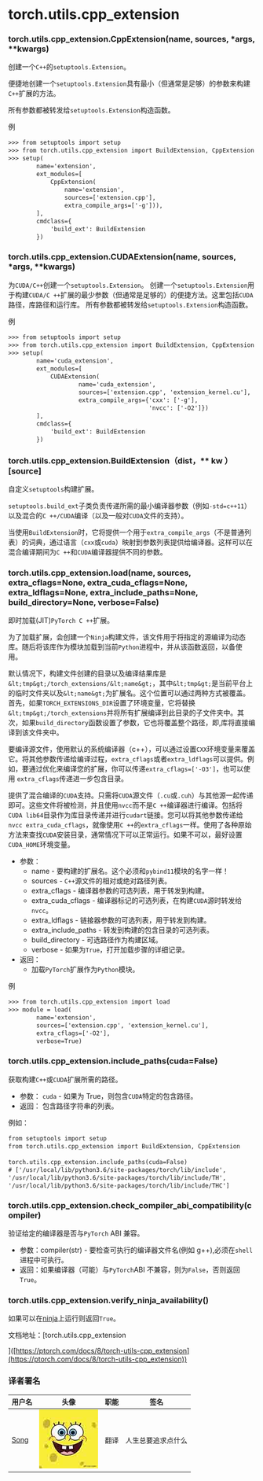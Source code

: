 # torch.utils.cpp_extension

### torch.utils.cpp_extension.CppExtension(name, sources, *args, **kwargs)

创建一个`C++`的`setuptools.Extension`。

便捷地创建一个`setuptools.Extension`具有最小（但通常是足够）的参数来构建`C++`扩展的方法。

所有参数都被转发给`setuptools.Extension`构造函数。

例

```
>>> from setuptools import setup
>>> from torch.utils.cpp_extension import BuildExtension, CppExtension
>>> setup(
        name='extension',
        ext_modules=[
            CppExtension(
                name='extension',
                sources=['extension.cpp'],
                extra_compile_args=['-g'])),
        ],
        cmdclass={
            'build_ext': BuildExtension
        }) 
```

### torch.utils.cpp_extension.CUDAExtension(name, sources, *args, **kwargs)

为`CUDA/C++`创建一个`setuptools.Extension`。 创建一个`setuptools.Extension`用于构建`CUDA/C ++`扩展的最少参数（但通常是足够的）的便捷方法。这里包括`CUDA`路径，库路径和运行库。 所有参数都被转发给`setuptools.Extension`构造函数。

例

```
>>> from setuptools import setup
>>> from torch.utils.cpp_extension import BuildExtension, CppExtension
>>> setup(
        name='cuda_extension',
        ext_modules=[
            CUDAExtension(
                    name='cuda_extension',
                    sources=['extension.cpp', 'extension_kernel.cu'],
                    extra_compile_args={'cxx': ['-g'],
                                        'nvcc': ['-O2']})
        ],
        cmdclass={
            'build_ext': BuildExtension
        }) 
```

### torch.utils.cpp_extension.BuildExtension（dist，** kw ）[source]

自定义`setuptools`构建扩展。

`setuptools.build_ext`子类负责传递所需的最小编译器参数（例如`-std=c++11`）以及混合的`C ++/CUDA`编译（以及一般对`CUDA`文件的支持）。

当使用`BuildExtension`时，它将提供一个用于`extra_compile_args`（不是普通列表）的词典，通过语言（`cxx`或`cuda`）映射到参数列表提供给编译器。这样可以在混合编译期间为`C ++`和`CUDA`编译器提供不同的参数。

### torch.utils.cpp_extension.load(name, sources, extra_cflags=None, extra_cuda_cflags=None, extra_ldflags=None, extra_include_paths=None, build_directory=None, verbose=False)

即时加载(JIT)`PyTorch C ++`扩展。

为了加载扩展，会创建一个`Ninja`构建文件，该文件用于将指定的源编译为动态库。随后将该库作为模块加载到当前`Python`进程中，并从该函数返回，以备使用。

默认情况下，构建文件创建的目录以及编译结果库是`&lt;tmp&gt;/torch_extensions/&lt;name&gt;`，其中`&lt;tmp&gt;`是当前平台上的临时文件夹以及`&lt;name&gt;`为扩展名。这个位置可以通过两种方式被覆盖。首先，如果`TORCH_EXTENSIONS_DIR`设置了环境变量，它将替换`&lt;tmp&gt;/torch_extensions`并将所有扩展编译到此目录的子文件夹中。其次，如果`build_directory`函数设置了参数，它也将覆盖整个路径，即,库将直接编译到该文件夹中。

要编译源文件，使用默认的系统编译器（c++），可以通过设置`CXX`环境变量来覆盖它。将其他参数传递给编译过程，`extra_cflags`或者`extra_ldflags`可以提供。例如，要通过优化来编译您的扩展，你可以传递`extra_cflags=['-O3']`，也可以使用 `extra_cflags`传递进一步包含目录。

提供了混合编译的`CUDA`支持。只需将`CUDA`源文件（`.cu`或`.cuh`）与其他源一起传递即可。这些文件将被检测，并且使用`nvcc`而不是`C ++`编译器进行编译。包括将`CUDA lib64`目录作为库目录传递并进行`cudart`链接。您可以将其他参数传递给`nvcc extra_cuda_cflags`，就像使用`C ++`的`extra_cflags`一样。使用了各种原始方法来查找`CUDA`安装目录，通常情况下可以正常运行。如果不可以，最好设置`CUDA_HOME`环境变量。

*   参数：
    *   name - 要构建的扩展名。这个必须和`pybind11`模块的名字一样！
    *   sources - `C++`源文件的相对或绝对路径列表。
    *   extra_cflags - 编译器参数的可选列表，用于转发到构建。
    *   extra_cuda_cflags - 编译器标记的可选列表，在构建`CUDA`源时转发给`nvcc`。
    *   extra_ldflags - 链接器参数的可选列表，用于转发到构建。
    *   extra_include_paths - 转发到构建的包含目录的可选列表。
    *   build_directory - 可选路径作为构建区域。
    *   verbose - 如果为`True`，打开加载步骤的详细记录。
*   返回：
    *   加载`PyTorch`扩展作为`Python`模块。

例

```
>>> from torch.utils.cpp_extension import load
>>> module = load(
        name='extension',
        sources=['extension.cpp', 'extension_kernel.cu'],
        extra_cflags=['-O2'],
        verbose=True) 
```

### torch.utils.cpp_extension.include_paths(cuda=False)

获取构建`C++`或`CUDA`扩展所需的路径。

*   参数： `cuda` - 如果为 True，则包含`CUDA`特定的包含路径。
*   返回： 包含路径字符串的列表。

例如：

```
from setuptools import setup
from torch.utils.cpp_extension import BuildExtension, CppExtension

torch.utils.cpp_extension.include_paths(cuda=False)
# ['/usr/local/lib/python3.6/site-packages/torch/lib/include', '/usr/local/lib/python3.6/site-packages/torch/lib/include/TH', '/usr/local/lib/python3.6/site-packages/torch/lib/include/THC'] 
```

### torch.utils.cpp_extension.check_compiler_abi_compatibility(compiler)

验证给定的编译器是否与`PyTorch` ABI 兼容。

*   参数：compiler(str) - 要检查可执行的编译器文件名(例如 g++),必须在`shell`进程中可执行。
*   返回：如果编译器（可能）与`PyTorch`ABI 不兼容，则为`False`，否则返回`True`。

### torch.utils.cpp_extension.verify_ninja_availability()

如果可以在[ninja](https://ninja-build.org/)上运行则返回`True`。

文档地址：[torch.utils.cpp_extension

]([https://ptorch.com/docs/8/torch-utils-cpp_extension](https://ptorch.com/docs/8/torch-utils-cpp_extension))

### 译者署名

| 用户名 | 头像 | 职能 | 签名 |
| --- | --- | --- | --- |
| [Song](https://ptorch.com) | ![](img/2018033000352689884.jpeg) | 翻译 | 人生总要追求点什么 |